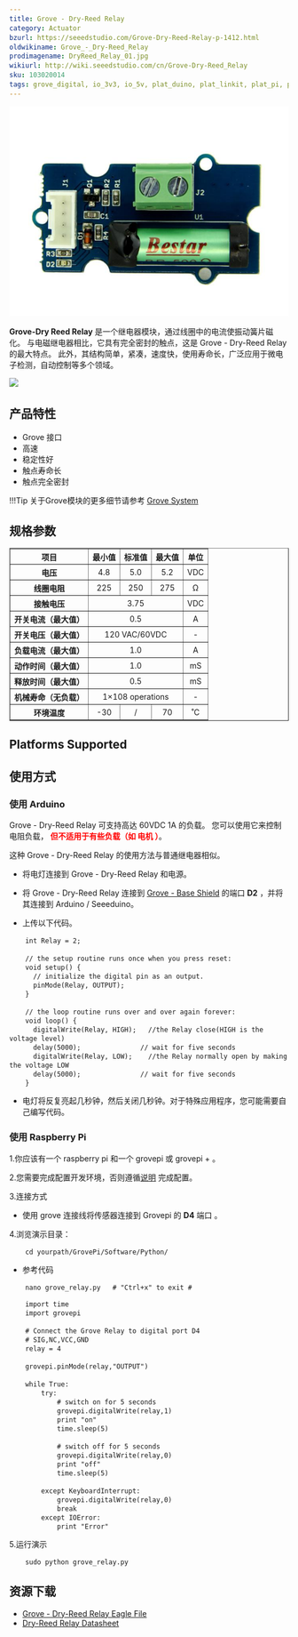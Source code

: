 ```yaml
---
title: Grove - Dry-Reed Relay
category: Actuator
bzurl: https://seeedstudio.com/Grove-Dry-Reed-Relay-p-1412.html
oldwikiname: Grove_-_Dry-Reed_Relay
prodimagename: DryReed_Relay_01.jpg
wikiurl: http://wiki.seeedstudio.com/cn/Grove-Dry-Reed_Relay
sku: 103020014
tags: grove_digital, io_3v3, io_5v, plat_duino, plat_linkit, plat_pi, plat_bbg, plat_wio
---
```


![](https://raw.githubusercontent.com/SeeedDocument/Grove-Dry-Reed_Relay/master/img/DryReed_Relay_01.jpg)

 **Grove-Dry Reed Relay** 是一个继电器模块，通过线圈中的电流使振动簧片磁化。 与电磁继电器相比，它具有完全密封的触点，这是 Grove - Dry-Reed Relay 的最大特点。 此外，其结构简单，紧凑，速度快，使用寿命长，广泛应用于微电子检测，自动控制等多个领域。


[![](https://github.com/SeeedDocument/wiki_chinese/raw/master/docs/images/click_to_buy.PNG)](https://item.taobao.com/item.htm?spm=a1z10.3-c.w4002-11172317909.13.28e30603LoD7KR&id=45508590653)

产品特性
-------

- Grove 接口
- 高速
- 稳定性好
- 触点寿命长
- 触点完全密封

!!!Tip
    关于Grove模块的更多细节请参考 [Grove System](http://wiki.seeedstudio.com/cn/Grove_System/)

规格参数
-------------

<table border="1" cellspacing="0" width="80%">
<tr>
<th scope="col">
项目
</th>
<th scope="col">
最小值
</th>
<th scope="col">
标准值
</th>
<th scope="col">
最大值
</th>
<th scope="col">
单位
</th>
</tr>
<tr align="center">
<th scope="row">
电压
</th>
<td>
4.8
</td>
<td>
5.0
</td>
<td>
5.2
</td>
<td>
VDC
</td>
</tr>
<tr align="center">
<th scope="row">
线圈电阻
</th>
<td>
225
</td>
<td>
250
</td>
<td>
275
</td>
<td>
Ω
</td>
</tr>
<tr align="center">
<th scope="row">
接触电压
</th>
<td colspan="3">
3.75
</td>
<td>
VDC
</td>
</tr>
<tr align="center">
<th scope="row">
开关电流（最大值）
</th>
<td colspan="3">
0.5
</td>
<td>
A
</td>
</tr>
<tr align="center">
<th scope="row">
开关电压（最大值）
</th>
<td colspan="3">
120 VAC/60VDC
</td>
<td>
-
</td>
</tr>
<tr align="center">
<th scope="row">
负载电流（最大值）
</th>
<td colspan="3">
1.0
</td>
<td>
A
</td>
</tr>
<tr align="center">
<th scope="row">
动作时间（最大值）
</th>
<td colspan="3">
1.0
</td>
<td>
mS
</td>
</tr>
<tr align="center">
<th scope="row">
释放时间（最大值）
</th>
<td colspan="3">
0.5
</td>
<td>
mS
</td>
</tr>
<tr align="center">
<th scope="row">
机械寿命（无负载）
</th>
<td colspan="3">
1×108 operations
</td>
<td>
-
</td>
</tr>
<tr align="center">
<th scope="row">
环境温度
</th>
<td>
-30
</td>
<td>
/
</td>
<td>
70
</td>
<td>
˚C
</td>
</tr>
</table>

Platforms Supported
-------------------

使用方式
-----

### 使用 Arduino


Grove - Dry-Reed Relay 可支持高达 60VDC 1A 的负载。 您可以使用它来控制电阻负载，<font color="red"> **但不适用于有些负载（如 电机 ）**</font>。

这种 Grove - Dry-Reed Relay 的使用方法与普通继电器相似。

- 将电灯连接到 Grove - Dry-Reed Relay 和电源。
- 将 Grove - Dry-Reed Relay 连接到 [Grove - Base Shield](https://item.taobao.com/item.htm?spm=a1z10.3-c.w4002-11172317909.10.3ff19e11crrag2&id=520233320144) 的端口 **D2** ，并将其连接到 Arduino / Seeeduino。

- 上传以下代码。

```
    int Relay = 2;

    // the setup routine runs once when you press reset:
    void setup() {                
      // initialize the digital pin as an output.
      pinMode(Relay, OUTPUT);     
    }

    // the loop routine runs over and over again forever:
    void loop() {
      digitalWrite(Relay, HIGH);   //the Relay close(HIGH is the voltage level)
      delay(5000);               // wait for five seconds
      digitalWrite(Relay, LOW);    //the Relay normally open by making the voltage LOW
      delay(5000);               // wait for five seconds
    }
```

-   电灯将反复亮起几秒钟，然后关闭几秒钟。对于特殊应用程序，您可能需要自己编写代码。

### 使用 Raspberry Pi

1.你应该有一个 raspberry pi 和一个 grovepi 或 grovepi + 。

2.您需要完成配置开发环境，否则遵循[说明](http://wiki.seeed.cc/GrovePi_Plus/) 完成配置。

3.连接方式

- 使用 grove 连接线将传感器连接到 Grovepi 的 **D4** 端口 。

4.浏览演示目录：
```
    cd yourpath/GrovePi/Software/Python/
```

-   参考代码
```
    nano grove_relay.py   # "Ctrl+x" to exit #
```
```
    import time
    import grovepi

    # Connect the Grove Relay to digital port D4
    # SIG,NC,VCC,GND
    relay = 4

    grovepi.pinMode(relay,"OUTPUT")

    while True:
        try:
            # switch on for 5 seconds
            grovepi.digitalWrite(relay,1)
            print "on"
            time.sleep(5)

            # switch off for 5 seconds
            grovepi.digitalWrite(relay,0)
            print "off"
            time.sleep(5)

        except KeyboardInterrupt:
            grovepi.digitalWrite(relay,0)
            break
        except IOError:
            print "Error"
```

5.运行演示
```
    sudo python grove_relay.py
```

资源下载
--------

- [Grove - Dry-Reed Relay Eagle File](https://raw.githubusercontent.com/SeeedDocument/Grove-Dry-Reed_Relay/master/res/Grove-Dry-Reed_Relay_Eagle_File.zip)
- [Dry-Reed Relay Datasheet](https://raw.githubusercontent.com/SeeedDocument/Grove-Dry-Reed_Relay/master/res/Dry-Reed_Relay_Datasheet.pdf)

<!-- This Markdown file was created from http://www.seeedstudio.com/wiki/Grove_-_Dry-Reed_Relay -->
